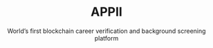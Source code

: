 ---
layout: project

title: APPII
subtitle: World’s first blockchain career verification and background screening platform
industry: Legal
technology: Ethereum
deliverables: Blockchain-based authorised signatory list

summary: APPII is an online verification, career management, and recruitment platform.

challenge: 
    <p class="body--bold">Verification of educational and work experience is an expensive and time-consuming process for employers and recruiters. The recruitment sector relies on multiple verifications across organisations and intermediaries to check the claims an individual makes about their education and employment.</p>
    <p>The existing process requires the repeated acquisition of the same pieces of data. The failure to do these checks leads to time and expense incurred when the experience of the new hire is discovered to be fraudulent. There is also legal and operational risk where the qualifications are related to health and safety, or compliance.</p>
    <p>APPII wanted to change the cross-referencing process by providing control of the process to the candidate, enabling quicker and cheaper checks. APPII ensures that the authentication of a candidate’s experience is a one time event, with the record of the verification stored securely and permanently for any person or organisation that requests access to view it.</p>

delivery:
    <p>Applied Blockchain and APPII designed a platform underpinned by blockchain and digital signatures as a way to create a single immutable record of an individual’s experience.</p>
    <p>Applied Blockchain led the solution design and advisory for the technical architecture of APPII, developing a Smart Contract data store for each user with controls over third party access to that data. Educational institutions and employers that participate in the network are able to verify a user’s experience with a digital signature that is stored against their record on the blockchain. This also eliminates the need for ‘double handling’ and processing by multiple verification providers.</p>

delivery-text:
    <p>The backend development of the application included developing functionality to integrate Know Your Customer (KYC) providers for verification, issuing and storing digital signatures, biometrics, and integrating Applied Blockchain’s ‘Privacy’ component to ensure compliance with data protection and privacy standards.</p>
    <p>The front end of APPII included a process of user research (for applicants, companies and education institutions), design and development for each of the user groups. A web and mobile version was developed with an intuitive user experience for the ID verification process and storage; and management of digital keys for educational institutions and employers to attest to a user’s experience.</p>

results:
    Applied Blockchain worked with APPII from the research and design phase through to the release of a production grade platform for developing its career verification platform – which you can download via the Google Play and Apple Store.

results-subtitle: 
    All applicants on APPII are verified, making manual referencing a thing of the past

results-content:
    <div class="results__item image-inline__item col--lg2 col--md4 col--6">
        <img src="/resources/images/icons/project/cygnetise/icon-cog.svg" alt="" class="results__image image-inline__image">
        <p>Data integrity</p>
    </div>
    <div class="results__item image-inline__item col--lg2 col--md4 col--6">
        <img src="/resources/images/icons/project/cygnetise/icon-coin.svg" alt="" class="results__image image-inline__image">
        <p>No third-party authentication process</p>
    </div>
    <div class="results__item image-inline__item col--lg2 col--md4 col--6">
        <img src="/resources/images/icons/project/cygnetise/icon-lock.svg" alt="" class="results__image image-inline__image">
        <p>Permissioned for users to view and update data</p>
    </div>
    <div class="results__item image-inline__item col--lg2 col--md4 col--6">
        <img src="/resources/images/icons/project/cygnetise/icon-security.svg" alt="" class="results__image image-inline__image">
        <p>Cost reduction</p>
    </div>
    <div class="results__item image-inline__item col--lg2 col--md4 col--6">
        <img src="/resources/images/icons/project/cygnetise/icon-traceability.svg" alt="" class="results__image image-inline__image">
        <p>Brilliant UX</p>
    </div>
    <div class="results__item image-inline__item col--lg2 col--md4 col--6">
        <img src="/resources/images/icons/project/cygnetise/icon-transparency.svg" alt="" class="results__image image-inline__image">
        <p>Biometric verification</p>
    </div>

testimonial-id: gary-mckay
testimonial-quote: Adi and the team at Applied Blockchain have been instrumental in bringing our idea to life. The team delivered an outstanding platform and continue to deliver innovative features that will hopefully lead the way in assisting employers find pre-verified talent, and for talent to increase their employability.
testimonial-name: Gary McKay
testimonial-job: Managing Director, APPII
---